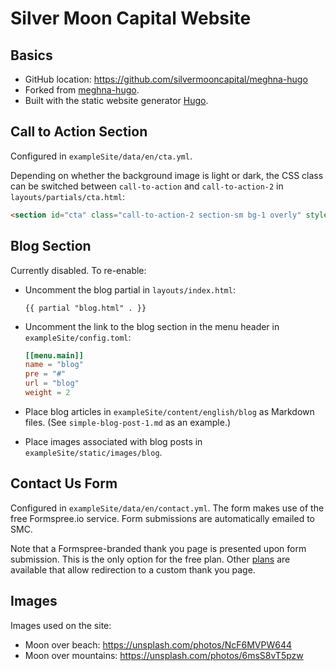 # Silver Moon Capital Website

## Basics

- GitHub location: https://github.com/silvermooncapital/meghna-hugo
- Forked from [meghna-hugo](https://github.com/themefisher/meghna-hugo).
- Built with the static website generator [Hugo](https://gohugo.io).

## Call to Action Section

Configured in `exampleSite/data/en/cta.yml`.

Depending on whether the background image is light or dark, the CSS class can
be switched between `call-to-action` and `call-to-action-2` in
`layouts/partials/cta.html`:

  ```html
  <section id="cta" class="call-to-action-2 section-sm bg-1 overly" style='background-image: url("{{ .bg_image_webp | absURL }}")'>
  ```

## Blog Section

Currently disabled. To re-enable:

- Uncomment the blog partial in `layouts/index.html`:

    ```
    {{ partial "blog.html" . }}
    ```

- Uncomment the link to the blog section in the menu header in `exampleSite/config.toml`:

    ```toml
    [[menu.main]]
    name = "blog"
    pre = "#"
    url = "blog"
    weight = 2
    ```

- Place blog articles in `exampleSite/content/english/blog` as Markdown files. (See `simple-blog-post-1.md` as an example.)
- Place images associated with blog posts in `exampleSite/static/images/blog`.

## Contact Us Form

Configured in `exampleSite/data/en/contact.yml`. The form makes use of the free
Formspree.io service. Form submissions are automatically emailed to SMC.

Note that a Formspree-branded thank you page is presented upon form submission.
This is the only option for the free plan. Other [plans](https://formspree.io/plans)
are available that allow redirection to a custom thank you page.

## Images

Images used on the site:

- Moon over beach: https://unsplash.com/photos/NcF6MVPW644
- Moon over mountains: https://unsplash.com/photos/6msS8vT5pzw
